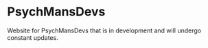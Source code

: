 # PsychMansDevs
Website for PsychMansDevs that is in development and will undergo constant updates. 
